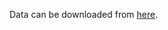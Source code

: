 Data can be downloaded from [here](https://drive.google.com/drive/folders/1dTSRzUdBRlz8NFcANnrbuz-XicnYa97_?usp=sharing).